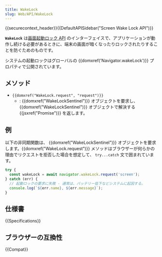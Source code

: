 ```yaml
---
title: WakeLock
slug: Web/API/WakeLock
---
```


{{securecontext_header}}{{DefaultAPISidebar("Screen Wake Lock API")}}

**`WakeLock`** は[画面起動ロック API](/ja/docs/Web/API/Screen_Wake_Lock_API) のインターフェイスで、アプリケーションが動作し続ける必要があるときに、端末の画面が暗くなったりロックされたりすることを防ぐためのものです。

システムの起動ロックはグローバルの {{domxref('Navigator.wakeLock')}} プロパティで公開されています。

## メソッド

- `{{domxref("WakeLock.request", "request")}}`
  - : {{domxref("WakeLockSentinel")}} オブジェクトを要求し、 {{domxref("WakeLockSentinel")}} オブジェクトで解決する {{jsxref("Promise")}} を返します。

## 例

以下の非同期関数は、 {{domxref("WakeLockSentinel")}} オブジェクトを要求します。{{domxref("WakeLock.request")}} メソッドはブラウザーが何らかの理由でリクエストを拒否した場合を想定して、 `try...catch` 文で囲まれています。

```js
try {
  const wakeLock = await navigator.wakeLock.request('screen');
} catch (err) {
  // 起動ロックの要求に失敗 - 通常は、バッテリー低下などシステムに起因する。
  console.log(`${err.name}, ${err.message}`);
}
```

## 仕様書

{{Specifications}}

## ブラウザーの互換性

{{Compat}}
